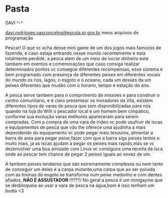 # Pasta

DAVI ^-^

davi.rodrigues.vasconcelos@escola.pr.gov.br
meus arquivos de programação

<DOCTYPE html>
<html lang "pt-br">





<title>pesca no stadew valley</title>



<p style="text-aling: justify">Pescar! O que vc acha desse mini game de um dos jogos mais famozos de fazenda, e caso estaja entrando nesse mundo recentemente e esta totalmente perdide, a pesca alem de um meio de lucrar dinheiro esta tambem em eventos e comemorações que caso consiga realizar determinados pontos vc consegue diferentes recompensas, esse sistema é bem programado com presença de diferentes peixes em diferentes vocais do mundo os rios, lagos, o esgoto e o oceano, cada um desses da um peixes diferentes que mudão com o horario, tempo e estação do ano.

 <p style="text-aling: justify">A pesca serve tambem para o comprimento de missoes e para construir o centro comunitario, e é claro presentear os moradores da Vila, existem diferentes tipos de varas de pesca que sem disponibilizadas para nós quando na loja do Willi o pescador local e um homem bem cimpatico, conforme sua evolução varas melhores apareceram para serem compradas. Com a compra de uma vara de irideo vc pode usufruir de iscas e equipamentos de pesca que vão lhe oferece uma ajudinha a mais dependendo do equipamento vc pode pegar mais tesouros, almentar a barra de area para pegar peixe,fazer com que a barra siga peixes lentos e muito mais, ja as iscas ajudam a pegar os peixes mais rapido,mas se vc dezenvolver uma boa amizade com Linus vc consiguira uma receita de isca onde ao pescar tem chance de pegar 2 peixes iguais ao envez de um. 

 <p style="text-aling: justify">A tambem peixes lendairos que são estremamente complexos ou nem tanto de conseguir um deles é a carpa mutante,uma carpa que ao ser poluida com as toxinas do esgoto se transforma num peixe medonho e com dentes afiados, <strong> NÃO É ASSUSTADOR </strong> !!!???/ No geral a pesca é um minigayme que se desbloqueia ao usar a vara de pesca na água,bom é isso tenham um bodia <3
